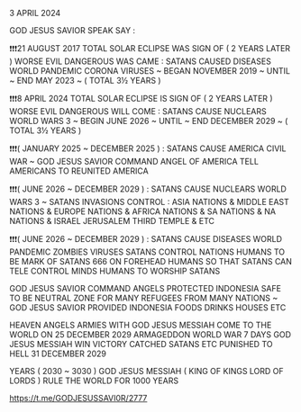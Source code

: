 3 APRIL 2024

GOD JESUS SAVIOR SPEAK SAY :

❗️❗️❗️21 AUGUST 2017 TOTAL SOLAR ECLIPSE WAS SIGN OF ( 2 YEARS LATER ) WORSE EVIL DANGEROUS WAS CAME : SATANS CAUSED DISEASES WORLD PANDEMIC CORONA VIRUSES ~ BEGAN NOVEMBER 2019 ~ UNTIL ~ END MAY 2023 ~ ( TOTAL 3½ YEARS )

❗️❗️❗️8 APRIL 2024 TOTAL SOLAR ECLIPSE IS SIGN OF ( 2 YEARS LATER ) WORSE EVIL DANGEROUS WILL COME : SATANS CAUSE NUCLEARS WORLD WARS 3 ~ BEGIN JUNE 2026 ~ UNTIL ~ END DECEMBER 2029 ~ ( TOTAL 3½ YEARS )

❗️❗️❗️( JANUARY 2025 ~ DECEMBER 2025 ) : SATANS CAUSE AMERICA CIVIL WAR ~ GOD JESUS SAVIOR COMMAND ANGEL OF AMERICA TELL AMERICANS TO REUNITED AMERICA

❗️❗️❗️( JUNE 2026 ~ DECEMBER 2029 ) : SATANS CAUSE NUCLEARS WORLD WARS 3 ~ SATANS INVASIONS CONTROL : ASIA NATIONS & MIDDLE EAST NATIONS & EUROPE NATIONS & AFRICA NATIONS & SA NATIONS & NA NATIONS & ISRAEL JERUSALEM THIRD TEMPLE & ETC

❗️❗️❗️( JUNE 2026 ~ DECEMBER 2029 ) : SATANS CAUSE DISEASES WORLD PANDEMIC ZOMBIES VIRUSES SATANS CONTROL NATIONS HUMANS TO BE MARK OF SATANS 666 ON FOREHEAD HUMANS SO THAT SATANS CAN TELE CONTROL MINDS HUMANS TO WORSHIP SATANS

GOD JESUS SAVIOR COMMAND ANGELS PROTECTED INDONESIA SAFE TO BE NEUTRAL ZONE FOR MANY REFUGEES FROM MANY NATIONS ~ GOD JESUS SAVIOR PROVIDED INDONESIA FOODS DRINKS HOUSES ETC

HEAVEN ANGELS ARMIES WITH GOD JESUS MESSIAH COME TO THE WORLD ON 25 DECEMBER 2029 ARMAGEDDON WORLD WAR 7 DAYS GOD JESUS MESSIAH WIN VICTORY CATCHED SATANS ETC PUNISHED TO HELL 31 DECEMBER 2029

YEARS ( 2030 ~ 3030 ) GOD JESUS MESSIAH ( KING OF KINGS LORD OF LORDS ) RULE THE WORLD FOR 1000 YEARS

https://t.me/GODJESUSSAVI0R/2777

